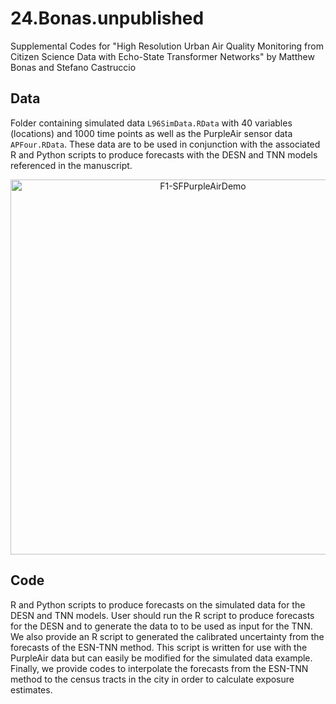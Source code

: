 # 24.Bonas.unpublished
Supplemental Codes for "High Resolution Urban Air Quality Monitoring from Citizen Science Data with Echo-State Transformer Networks" by Matthew Bonas and Stefano Castruccio

## Data
Folder containing simulated data `L96SimData.RData` with 40 variables (locations) and 1000 time points as well as the PurpleAir sensor data `APFour.RData`. These data are to be used in conjunction with the associated R and Python scripts to produce forecasts with the DESN and TNN models referenced in the manuscript. 

<p align = "center">
  <img src="https://github.com/user-attachments/assets/ec8b4ec5-7728-46f9-a3e1-04a8edcf3583" alt="F1-SFPurpleAirDemo" width="600"/>
  <br>
</p>


## Code
R and Python scripts to produce forecasts on the simulated data for the DESN and TNN models. User should run the R script to produce forecasts for the DESN and to generate the data to to be used as input for the TNN. We also provide an R script to generated the calibrated uncertainty from the forecasts of the ESN-TNN method. This script is written for use with the PurpleAir data but can easily be modified for the simulated data example. Finally, we provide codes to interpolate the forecasts from the ESN-TNN method to the census tracts in the city in order to calculate exposure estimates.

